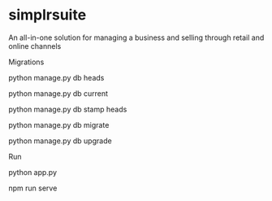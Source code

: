 # simplrsuite
An all-in-one solution for managing a business and selling through retail and online channels

Migrations

python manage.py db heads

python manage.py db current

python manage.py db stamp heads

python manage.py db migrate

python manage.py db upgrade

Run

python app.py

npm run serve
